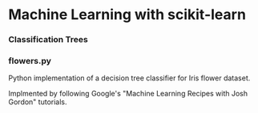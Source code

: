 # Machine Learning with scikit-learn

### Classification Trees


### flowers.py
Python implementation of a decision tree classifier for Iris flower dataset.

Implmented by following Google's "Machine Learning Recipes with Josh Gordon" tutorials.
